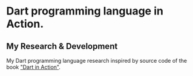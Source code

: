 # Dart programming language in Action.
## My Research & Development

My Dart programming language research inspired by source code of the book ["Dart in Action"](https://www.manning.com/books/dart-in-action).
